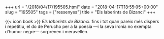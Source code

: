 +++
url = "/2018/04/17/195505.html"
date = "2018-04-17T18:55:05+00:00"
slug = "195505"
tags = ["ressenyes"]
title = "Els laberints de Bizanci"
+++

{{< icon book >}} *Els laberints de Bizanci*: fins i tot quan pareix més dispers i repetitiu, el do de Perucho per a la poesia —i la seva ironia no exempta d’humor negre— sorprenen i meravellen.
